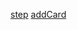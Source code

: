 <a href="https://minwuori.github.io/book-watch/index.html">step</a>
<a href="https://minwuori.github.io/book-watch/addCard.html">addCard</a>
